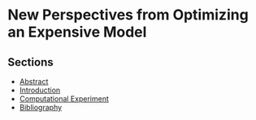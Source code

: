 # New Perspectives from Optimizing an Expensive Model

## Sections

* [Abstract](sections/draft.md#abstract)
* [Introduction](sections/draft.md#Introduction)
* [Computational Experiment](sections/draft.md#computational-experiment)
* [Bibliography](sections/draft.md#bibliography)

<!--
vim:ts=4:sw=4:expandtab:wrap lbr
-->
